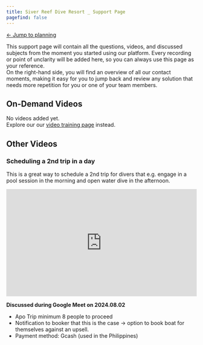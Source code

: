 ```yaml
---
title: Siver Reef Dive Resort _ Support Page 
pagefind: false
---
```

<a href="https://silverreefdiveresort.diversdesk.com/planning?persist_establishment_id=d866673d-4aa4-43a3-8329-9274ca510a97&persist_operator_id=c3bdf1ea-d9b5-49bf-bd57-c011e69689ff&persist_timezone=Asia%2FMakassar" target="_blank">&#8592; Jump to planning</a>

This support page will contain all the questions, videos, and discussed subjects from the moment you started using our platform. Every recording or point of unclarity will be added here, so you can always use this page as your reference. </br>
On the right-hand side, you will find an overview of all our contact moments, making it easy for you to jump back and review any solution that needs more repetition for you or one of your team members.

## On-Demand Videos
No videos added yet. <br>
Explore our our [video training page](/video_training) instead.

## Other Videos
### Scheduling a 2nd trip in a day 
This is a great way to schedule a 2nd trip for divers that e.g. engage in a pool session in the morning and open water dive in the afternoon. 
<div style="position: relative; padding-bottom: 56.25%; height: 0;"><iframe src="https://www.loom.com/embed/3fdb1c7d49ac44ccb98150db41b67c72?sid=ad3c780c-c783-40c7-8f02-8526449d4fb9" frameborder="0" webkitallowfullscreen mozallowfullscreen allowfullscreen style="position: absolute; top: 0; left: 0; width: 100%; height: 100%;"></iframe></div>


**Discussed during Google Meet on 2024.08.02** <br>
- Apo Trip minimum 8 people to proceed
- Notification to booker that this is the case -> option to book boat for themselves against an upsell.
- Payment method: Gcash (used in the Philippines) 